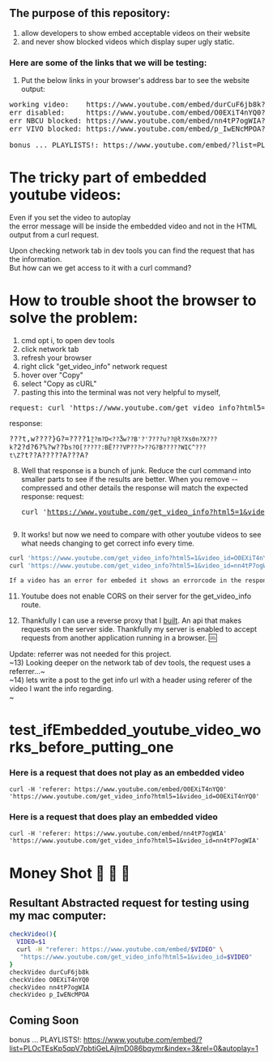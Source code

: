 ## The purpose of this repository:
1) allow developers to show embed acceptable videos on their website
2) and never show blocked videos which display super ugly static.

### Here are some of the links that we will be testing:
1) Put the below links in your browser's address bar to see the website output:
<pre>working video:    https://www.youtube.com/embed/durCuF6jb8k?rel=0&autoplay=1
err disabled:     https://www.youtube.com/embed/O0EXiT4nYQ0?rel=0&autoplay=1
err NBCU blocked: https://www.youtube.com/embed/nn4tP7ogWIA?rel=0&autoplay=1
err VIVO blocked: https://www.youtube.com/embed/p_IwENcMPOA?rel=0&autoplay=1

bonus ... PLAYLISTS!: https://www.youtube.com/embed/?list=PLOcTEsKp5qpV7pbtiGeLAjlmD086bqymr&rel=0&autoplay=1
</pre>

# The tricky part of embedded youtube videos:
Even if you set the video to autoplay
<br>the error message will be inside the embedded video and not in the HTML output from a curl request.

Upon checking network tab in dev tools you can find the request that has the information.
<br>But how can we get access to it with a curl command?

# How to trouble shoot the browser to solve the problem:
1) cmd opt i, to open dev tools
2) click network tab
3) refresh your browser
4) right click "get_video_info" network request
5) hover over "Copy"
6) select "Copy as cURL"
7) pasting this into the terminal was not very helpful to myself, <br/>
  <pre>request: curl 'https://www.youtube.com/get_video_info?html5=1&video_id=O0EXiT4nYQ0&cpn=EA-bHhHgNZitU2bm&eurl&el=embedded&hl=en_US&sts=17555&lact=8&c=WEB_EMBEDDED_PLAYER&cver=20180125&cplayer=UNIPLAYER&cbr=Chrome&cbrver=63.0.3239.132&cos=Macintosh&cosver=10_12_6&width=409&height=800&authuser=0&ei=xgtuWsGfE8-M8gSTpa9w&iframe=1' -H 'accept-encoding: gzip, deflate, br' -H 'accept-language: en-US,en;q=0.9' -H 'x-youtube-client-version: 20180125' -H 'user-agent: Mozilla/5.0 (Macintosh; Intel Mac OS X 10_12_6) AppleWebKit/537.36 (KHTML, like Gecko) Chrome/63.0.3239.132 Safari/537.36' -H 'x-chrome-uma-enabled: 1' -H 'accept: */*' -H 'referer: https://www.youtube.com/embed/O0EXiT4nYQ0' -H 'x-youtube-client-name: 56' -H 'authority: www.youtube.com' -H 'cookie: HSID=A1cNSpElLFuAIz4u-; SSID=AF0D72G9-Y9yfe4i-; APISID=gOAezz65T1SbvbZY/AY7IeENUJ06_aI2s7; SAPISID=F9grmZuvfbxSO9jh/ASsUsC-NRS1kUWaxV; VISITOR_INFO1_LIVE=U0qF_xHZsMM; LOGIN_INFO=AICDL0QwRQIgTKE-Nl60qsJiO7M9LE-7sKg4PDqQAwzxvzkqcgkjKMoCIQCstCLmEbtCW8NyhU1-Pe1mXmiE8vJwIKS5UpZEMlxpYQ:QUpCWWozcmw0b2g5bzI0bGhkQ0k5a2I1TDQxdkp5LWdzUHZMVUx4aVJiMDlRZDNsNkFwUHF3aVgwaFFrNk04bmU5bHNIQUNWS1hjQmhVbV9CcUU2SGZtWlh3RFRJdEFpYU5IOFZNUkgwWVU1RTJVSEtLdzBZN21FQzcwTlNfX1M1UkdQTFRjLVY3ei1YTWxrVV9vRGtndDJ6QmRyWHdhV2xMSGJhZGw4YkYxdTlmU3RBV1k0NTJ3; SID=kwUYIPi23MSshmthATNtk_332Ji2GFwZ33HjaeXrfeJC7lA27yYsO3PWqFDQ6k6MHwsLXA.; _ga=GA1.2.508661757.1517088456; _gid=GA1.2.1456931995.1517088456; PREF=al=en&f5=30; YSC=Ze7qPkV2bYk; llbcs=0' -H 'x-client-data: CKu1yQEIhbbJAQijtskBCMS2yQEI+pzKAQipncoBCIafygEIqKPKAQ==' --compressed
</pre> 

response: <pre>???t,w????}G?=????1̱`??m?D<??Ǯw??B'?'7???u??@ł?Xs0n?X???k`?2?d?6?%?w??b`s?O[?????:BЁ???VP???>??G?B?????WIC^???
t\Z`?t??A?????A???A? </pre>

8) Well that response is a bunch of junk. Reduce the curl command into smaller parts to see if the results are better. 
When you remove --compressed and other details the response will match the expected response:
request: <pre>curl 'https://www.youtube.com/get_video_info?html5=1&video_id=O0EXiT4nYQ0'</pre>

10) It works! but now we need to compare with other youtube videos to see what needs changing to get correct info every time.
```bash
curl 'https://www.youtube.com/get_video_info?html5=1&video_id=O0EXiT4nYQ0';
curl 'https://www.youtube.com/get_video_info?html5=1&video_id=nn4tP7ogWIA';

If a video has an error for embeded it shows an errorcode in the response. 🔥
```

11) Youtube does not enable CORS on their server for the get_video_info route.

12) Thankfully I can use a reverse proxy that I [built](https://github.com/MichaelDimmitt/public_express_api_proxy). An api that makes requests on the server side.
Thankfully my server is enabled to accept requests from another application running in a browser. 🆒

Update: referrer was not needed for this project.
<br/>~13) Looking deeper on the network tab of dev tools, the request uses a referrer...~
<br/>~14) lets write a post to the get info url with a header using referer of the video I want the info regarding.<br>~
<!--
curl -H 'referer: https://www.youtube.com/embed/O0EXiT4nYQ0'
  'https://www.youtube.com/get_video_info?html5=1&video_id=O0EXiT4nYQ0&cpn=y96mZdNTBvQyTmG5&eurl&el=embedded&hl=en_US&sts=17555&lact=7&c=WEB_EMBEDDED_PLAYER&cver=20180125&cplayer=UNIPLAYER&cbr=Chrome&cbrver=63.0.3239.132&cos=Macintosh&cosver=10_12_6&width=409&height=800&authuser=0&ei=JApuWsu_OoiGgwPHw6boBQ&iframe=1'

-->

# test_ifEmbedded_youtube_video_works_before_putting_one

### Here is a request that does not play as an embedded video
`curl -H 'referer: https://www.youtube.com/embed/O0EXiT4nYQ0' 'https://www.youtube.com/get_video_info?html5=1&video_id=O0EXiT4nYQ0'`

### Here is a request that does play an embedded video
`curl -H 'referer: https://www.youtube.com/embed/nn4tP7ogWIA' 'https://www.youtube.com/get_video_info?html5=1&video_id=nn4tP7ogWIA'`

# Money Shot 💸 🤑 🤑

## Resultant Abstracted request for testing using my mac computer:
```bash
checkVideo(){
  VIDEO=$1
  curl -H "referer: https://www.youtube.com/embed/$VIDEO" \
   "https://www.youtube.com/get_video_info?html5=1&video_id=$VIDEO"
}
checkVideo durCuF6jb8k
checkVideo O0EXiT4nYQ0
checkVideo nn4tP7ogWIA
checkVideo p_IwENcMPOA

```

## Coming Soon

bonus ... PLAYLISTS!: https://www.youtube.com/embed/?list=PLOcTEsKp5qpV7pbtiGeLAjlmD086bqymr&index=3&rel=0&autoplay=1
